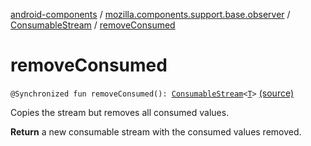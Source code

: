 [android-components](../../index.md) / [mozilla.components.support.base.observer](../index.md) / [ConsumableStream](index.md) / [removeConsumed](./remove-consumed.md)

# removeConsumed

`@Synchronized fun removeConsumed(): `[`ConsumableStream`](index.md)`<`[`T`](index.md#T)`>` [(source)](https://github.com/mozilla-mobile/android-components/blob/master/components/support/base/src/main/java/mozilla/components/support/base/observer/Consumable.kt#L184)

Copies the stream but removes all consumed values.

**Return**
a new consumable stream with the consumed values removed.


